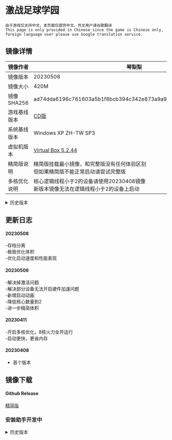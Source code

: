 # 激战足球学园
`由于游戏仅支持中文，本页面仅提供中文，外文用户请谷歌翻译`  
`This page is only provided in Chinese since the game is Chinese only, foreign language user please use Google translation service.`



## 镜像详情

|镜像作者|琴梨梨|
|  ----  | ----  |
|镜像版本|20230508|
|镜像大小|420M  |
|镜像SHA256|ad74dda6196c761603a5b1f8bcb394c342e873a9a9ae2afced904cc23332a212|
|游戏基线版本|[CD版](https://pan.baidu.com/s/18xaJny1jDwz9ICIE9ZIvrw?pwd=e9s2)|  
|系统基线版本|Windows XP ZH-TW SP3|
|虚拟机版本|[Virtual Box 5.2.44](https://download.virtualbox.org/virtualbox/5.2.44/)|
|精简版说明|精简版挂载最小镜像，和完整版没有任何体验区别<br>但如果精简版不能正常启动请尝试完整版|
|多核优化说明|核心逻辑线程小于2的设备请使用20230408镜像<br>新版本镜像无法在逻辑线程小于2的设备上启动|



<details><summary>历史版本</summary>

#### 20230506
|镜像作者|琴梨梨|
|  ----  | ----  |
|镜像大小|490M  |
|镜像SHA256|7c9f4bf87310c40a304b3b1ee3372098645fdc18b8f397045dd7fd8673e273f3|
#### 20230411
|镜像作者|琴梨梨|
|  ----  | ----  |
|镜像大小|524M  |
|镜像SHA256|1ac535f14d445a8c4c1ec0bef469c356fd59a7a78646bca2bcfbaa8a5a4cf3b1|

#### 20230408
|镜像作者|琴梨梨|
|  ----  | ----  |
|镜像大小|精简版本524M<br>完整版本1.01G|
|镜像SHA256|PSQ_WINXP_20230408.7z:SHA256-c9136a5398c07785720a37f4f35918aa9953eafe810c2d8af1539bbe99930f05<br>PSQ_WINXP_TINY_20230408.7z:SHA256-0eca1145ee294406cb644eb67d53d2511de5de7437eea2191f4c63a1e8147d88|

</details>

## 更新日志
#### 20230508
-存档分离  
-极致优化体积  
-优化启动速度和性能表现  
#### 20230506
-解决掉激活问题  
-解决部分设备无法开启硬件加速问题  
-新增启动动画  
-降低核心数量到2  
-进一步精简体积  
#### 20230411
-开启多核优化，8核火力全开运行  
-启动更快，更省内存
#### 20230408
- 首个版本

## 镜像下载
#### Github Release
[精简版](https://github.com/GlacierLab/.github/releases/download/%E6%BF%80%E6%88%98%E8%B6%B3%E7%90%83%E5%AD%A6%E5%9B%AD/PSQ_WINXP_TINY_20230508.7z)   
### 安装助手开发中
<details><summary>历史版本</summary>

### 20230506
#### Github Release
[精简版](https://github.com/GlacierLab/.github/releases/download/%E6%BF%80%E6%88%98%E8%B6%B3%E7%90%83%E5%AD%A6%E5%9B%AD/PSQ_WINXP_TINY_20230506.7z)   
### 20230411
#### Github Release  
[精简版](https://github.com/GlacierLab/.github/releases/download/%E6%BF%80%E6%88%98%E8%B6%B3%E7%90%83%E5%AD%A6%E5%9B%AD/PSQ_WINXP_TINY_20230411.7z) 
### 20230408  
#### Github Release  
[精简版](https://github.com/GlacierLab/.github/releases/download/%E6%BF%80%E6%88%98%E8%B6%B3%E7%90%83%E5%AD%A6%E5%9B%AD/PSQ_WINXP_TINY_20230408.7z)  
[完整版](https://github.com/GlacierLab/.github/releases/download/%E6%BF%80%E6%88%98%E8%B6%B3%E7%90%83%E5%AD%A6%E5%9B%AD/PSQ_WINXP_20230408.7z)  
 
</details>
